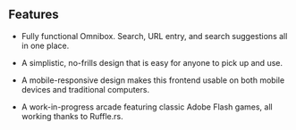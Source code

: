 

## Features

- Fully functional Omnibox. Search, URL entry, and search suggestions all in one place.

- A simplistic, no-frills design that is easy for anyone to pick up and use.

- A mobile-responsive design makes this frontend usable on both mobile devices and traditional computers.

- A work-in-progress arcade featuring classic Adobe Flash games, all working thanks to Ruffle.rs.

